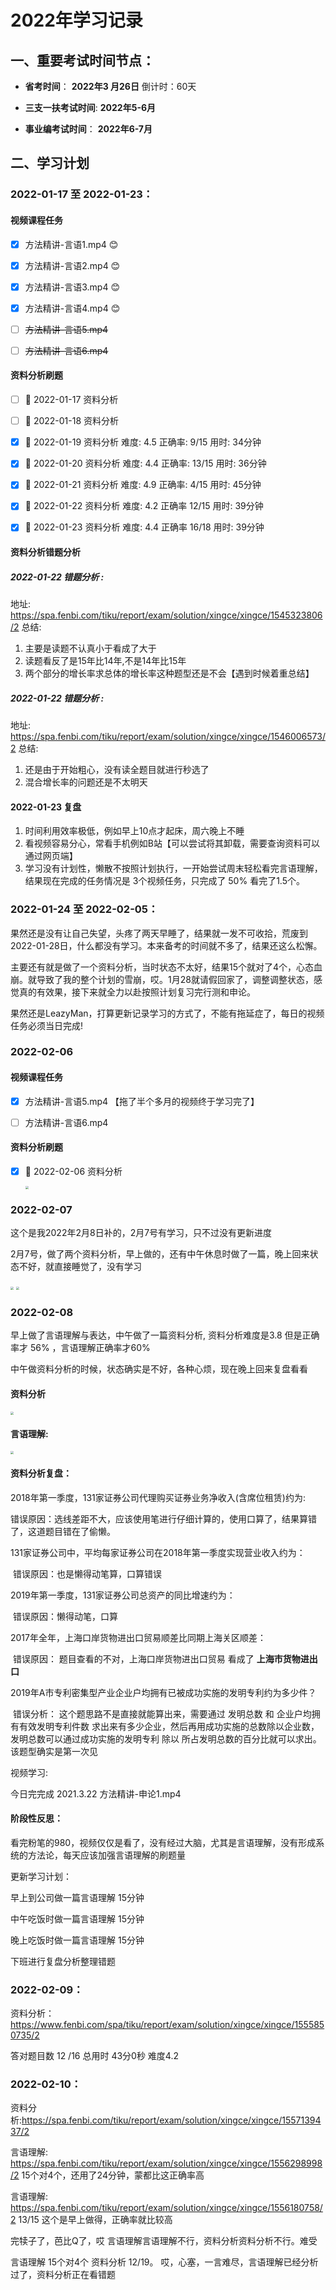 # 2022年学习记录

## 一、重要考试时间节点：

- **省考时间**：                  **2022年3 月26日**     倒计时：60天

- **三支一扶考试时间**:     **2022年5-6月**

- **事业编考试时间**：      **2022年6-7月**

## 二、学习计划

### 2022-01-17 至 2022-01-23：

#### 视频课程任务

- [x] 方法精讲-言语1.mp4   :blush:
- [x] 方法精讲-言语2.mp4   :blush:
- [x] 方法精讲-言语3.mp4   :blush:
- [x] 方法精讲-言语4.mp4  :blush:
- [ ] ~~方法精讲-言语5.mp4~~
- [ ] ~~方法精讲-言语6.mp4~~



#### 资料分析刷题

- [ ]  :date: 2022-01-17 资料分析
- [ ]  :date: 2022-01-18 资料分析
- [x]  :date: 2022-01-19 资料分析     难度: 4.5      正确率: 9/15        用时:  34分钟
- [x]  :date: 2022-01-20 资料分析     难度: 4.4      正确率: 13/15      用时:  36分钟 
- [x]  :date: 2022-01-21 资料分析     难度: 4.9      正确率:  4/15       用时:  45分钟
- [x]  :date: 2022-01-22 资料分析     难度: 4.2       正确率 12/15      用时:  39分钟
- [x]  :date: 2022-01-23 资料分析     难度: 4.4       正确率 16/18      用时:  39分钟


#### 资料分析错题分析

##### 2022-01-22 错题分析  : 

 地址: https://spa.fenbi.com/tiku/report/exam/solution/xingce/xingce/1545323806/2
 总结:  
 1. 主要是读题不认真小于看成了大于 
 2. 读题看反了是15年比14年,不是14年比15年
 3. 两个部分的增长率求总体的增长率这种题型还是不会【遇到时候着重总结】

##### 2022-01-22 错题分析  : 
地址: https://spa.fenbi.com/tiku/report/exam/solution/xingce/xingce/1546006573/2
总结:
1. 还是由于开始粗心，没有读全题目就进行秒选了
2. 混合增长率的问题还是不太明天


#### 2022-01-23 复盘
1. 时间利用效率极低，例如早上10点才起床，周六晚上不睡
2. 看视频容易分心，常看手机例如B站【可以尝试将其卸载，需要查询资料可以通过网页端】
3. 学习没有计划性，懒散不按照计划执行，一开始尝试周末轻松看完言语理解，结果现在完成的任务情况是 3个视频任务，只完成了 50% 看完了1.5个。



### 2022-01-24 至 2022-02-05：

果然还是没有让自己失望，头疼了两天早睡了，结果就一发不可收拾，荒废到 2022-01-28日，什么都没有学习。本来备考的时间就不多了，结果还这么松懈。

主要还有就是做了一个资料分析，当时状态不太好，结果15个就对了4个，心态血崩。就导致了我的整个计划的雪崩，哎。1月28就请假回家了，调整调整状态，感觉真的有效果，接下来就全力以赴按照计划复习完行测和申论。



果然还是LeazyMan，打算更新记录学习的方式了，不能有拖延症了，每日的视频任务必须当日完成!



### 2022-02-06

#### 视频课程任务

- [x] 方法精讲-言语5.mp4  【拖了半个多月的视频终于学习完了】
- [ ] 方法精讲-言语6.mp4



#### 资料分析刷题

- [x] :date: 2022-02-06 资料分析     

  <img src="images/2022-02-06-data-analize-01.jpg" style="zoom: 30%;" />

  



### 2022-02-07

这个是我2022年2月8日补的，2月7号有学习，只不过没有更新进度

2月7号，做了两个资料分析，早上做的，还有中午休息时做了一篇，晚上回来状态不好，就直接睡觉了，没有学习

<img src="images/2022-02-07-data-analize-01.jpg" style="zoom:33%;" />

<img src="images/2022-02-07-data-analize-02.jpg" style="zoom:33%;" />



### 2022-02-08

早上做了言语理解与表达，中午做了一篇资料分析, 资料分析难度是3.8 但是正确率才 56% ，言语理解正确率才60%

中午做资料分析的时候，状态确实是不好，各种心烦，现在晚上回来复盘看看

#### 资料分析

<img src="images/2022-02-08-data-analize-01.jpg" style="zoom:33%;" />

#### 言语理解: 

<img src="images/2022-02-08-yy-01.jpg" style="zoom:33%;" />



#### 资料分析复盘：

2018年第一季度，131家证券公司代理购买证券业务净收入(含席位租赁)约为: 

​			错误原因：选线差距不大，应该使用笔进行仔细计算的，使用口算了，结果算错了，这道题目错在了偷懒。



131家证券公司中，平均每家证券公司在2018年第一季度实现营业收入约为：

​		    错误原因：也是懒得动笔算，口算错误



2019年第一季度，131家证券公司总资产的同比增速约为：

​	        错误原因：懒得动笔，口算

2017年全年，上海口岸货物进出口贸易顺差比同期上海关区顺差：

​		    错误原因： 题目查看的不对，上海口岸货物进出口贸易 看成了 **上海市货物进出口**



2019年A市专利密集型产业企业户均拥有已被成功实施的发明专利约为多少件？

​			错误分析： 这个题思路不是直接就能算出来，需要通过 发明总数 和 企业户均拥有有效发明专利件数 求出来有多少企业，然后再用成功实施的总数除以企业数，   发明总数可以通过成功实施的发明专利 除以 所占发明总数的百分比就可以求出。   该题型确实是第一次见





视频学习: 

今日完完成  2021.3.22 方法精讲-申论1.mp4



#### 阶段性反思：

看完粉笔的980，视频仅仅是看了，没有经过大脑，尤其是言语理解，没有形成系统的方法论，每天应该加强言语理解的刷题量

更新学习计划： 

早上到公司做一篇言语理解 15分钟

中午吃饭时做一篇言语理解 15分钟

晚上吃饭时做一篇言语理解 15分钟

下班进行复盘分析整理错题 





### 2022-02-09：

资料分析：https://www.fenbi.com/spa/tiku/report/exam/solution/xingce/xingce/1555850735/2

答对题目数 12 /16    总用时 43分0秒   难度4.2



### 2022-02-10：

资料分析:https://spa.fenbi.com/tiku/report/exam/solution/xingce/xingce/1557139437/2

言语理解: https://spa.fenbi.com/tiku/report/exam/solution/xingce/xingce/1556298998/2   15个对4个，还用了24分钟，蒙都比这正确率高

言语理解: https://spa.fenbi.com/tiku/report/exam/solution/xingce/xingce/1556180758/2  13/15  这个是早上做得，正确率就比较高

完犊子了，芭比Q了，哎 言语理解言语理解不行，资料分析资料分析不行。难受

言语理解 15个对4个   资料分析 12/19。 哎，心塞，一言难尽，言语理解已经分析过了，资料分析正在看错题

